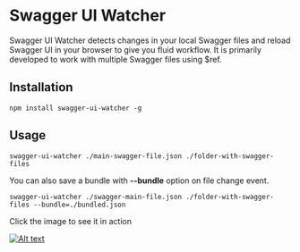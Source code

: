 # Swagger UI Watcher

Swagger UI Watcher detects changes in your local Swagger files and reload Swagger UI in your browser to give you fluid workflow. It is primarily developed to work with multiple Swagger files using $ref.

## Installation

```
npm install swagger-ui-watcher -g
```

## Usage

```
swagger-ui-watcher ./main-swagger-file.json ./folder-with-swagger-files
```

You can also save a bundle with **--bundle** option on file change event.

```
swagger-ui-watcher ./swagger-main-file.json ./folder-with-swagger-files --bundle=./bundled.json
``` 

Click the image to see it in action

[![Alt text](http://i.imgur.com/UQMAn4U.png)](https://www.youtube.com/embed/U_HT8Q5nayI)
